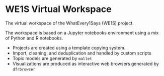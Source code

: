 # WE1S Virtual Workspace

The virtual workspace of the WhatEvery1Says (WE1S) project.

The workspace is based on a Jupyter notebooks environment using a mix of Python and R notebooks.

-  Projects are created using a template copying system.
-  Import, cleaning, and deduplication and handled by custom scripts
-  Topic models are generated by `mallet`
-  Visualizations are produced as interactive web browsers generated by `dfrbrowser`

